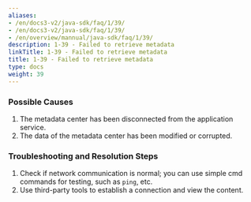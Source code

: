 ```yaml
---
aliases:
- /en/docs3-v2/java-sdk/faq/1/39/
- /en/docs3-v2/java-sdk/faq/1/39/
- /en/overview/mannual/java-sdk/faq/1/39/
description: 1-39 - Failed to retrieve metadata
linkTitle: 1-39 - Failed to retrieve metadata
title: 1-39 - Failed to retrieve metadata
type: docs
weight: 39
---
```







### Possible Causes

1. The metadata center has been disconnected from the application service.
2. The data of the metadata center has been modified or corrupted.

### Troubleshooting and Resolution Steps

1. Check if network communication is normal; you can use simple cmd commands for testing, such as `ping`, etc.
2. Use third-party tools to establish a connection and view the content.

